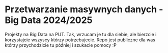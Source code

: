 # Przetwarzanie masywnych danych - Big Data 2024/2025

Projekty na Big Data na PUT.
Tak, wrzucam je tu dla siebie, ale bierzcie i korzystajcie wszyscy którzy potrzebujecie.
Repo jest publiczne dla was którzy przychodzicie tu później i szukacie pomocy :P 
